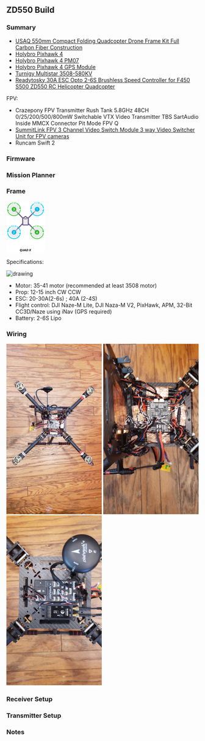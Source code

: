
## ZD550 Build

### Summary

- [USAQ 550mm Compact Folding Quadcopter Drone Frame Kit Full Carbon Fiber Construction](https://www.amazon.com/USAQ-Compact-Folding-Quadcopter-Construction/dp/B078MX6XQP)
- [Holybro Pixhawk 4](http://www.holybro.com/product/pixhawk-4/)
- [Holybro Pixhawk 4 PM07](http://www.holybro.com/product/pixhawk-4-power-module-pm07/)
- [Holybro Pixhawk 4 GPS Module](http://www.holybro.com/product/pixhawk-4-gps-module/)
- [Turnigy Multistar 3508-580KV](https://hobbyking.com/en_us/3508-580kv-turnigy-multistar-14-pole-brushless-multi-rotor-motor-with-extra-long-leads.html)
- [Readytosky 30A ESC Opto 2-6S Brushless Speed Controller for F450 S500 ZD550 RC Helicopter Quadcopter](https://www.amazon.com/gp/product/B07PZTB2MH/)

FPV:
- Crazepony FPV Transmitter Rush Tank 5.8GHz 48CH 0/25/200/500/800mW Switchable VTX Video Transmitter TBS SartAudio Inside MMCX Connector Pit Mode FPV Q 
- [SummitLink FPV 3 Channel Video Switch Module 3 way Video Switcher Unit for FPV cameras](https://www.amazon.com/gp/product/B00R5CJEY4)
- Runcam Swift 2

### Firmware


### Mission Planner


### Frame

<img src="motororder-quad-x-2d.png" alt="drawing" width="100"/> 

Specifications:  

<img src="20200307_200015.jpg" alt="drawing" width="200">

- Motor: 35-41 motor (recommended at least 3508 motor)
- Prop: 12-15 inch CW CCW
- ESC: 20-30A(2-6s) ; 40A (2-4S)
- Flight control: DJI Naze-M Lite, DJI Naza-M V2, PixHawk, APM, 32-Bit CC3D/Naze using iNav (GPS required)
- Battery: 2-6S Lipo

### Wiring

<img src="20200307_161549.jpg" alt="drawing" width="250"/> <img src="20200307_161612.jpg" alt="drawing" width="250"/> <img src="20200307_161630.jpg" alt="drawing" width="250"/>

### Receiver Setup

### Transmitter Setup

### Notes


